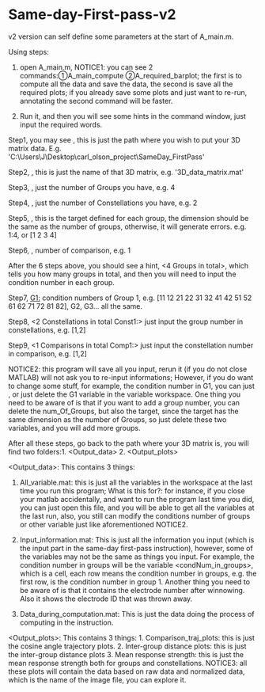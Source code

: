 # Same-day-First-pass-v2

v2 version can self define some parameters at the start of A_main.m.  

Using steps:

1. open A_main.m, NOTICE1: you can see 2 commands:①A_main_compute ②A_required_barplot; the first is to compute all the data and save the data, the second is save all the required plots; if you already save some plots and just want to re-run, annotating the second command will be faster. 

2. Run it, and then you will see some hints in the command window, just input the required words. 

Step1, you may see <Enter datapath:>, this is just the path where you wish to put your 3D matrix data. E.g. 'C:\Users\J\Desktop\carl_olson_project\SameDay_FirstPass\'

Step2, <Enter datafile name:>, this is just the name of that 3D matrix, e.g. '3D_data_matrix.mat'

Step3, <Enter the number of Groups: >, just the number of Groups you have, e.g. 4 

Step4, <Enter the number of Constellations: >, just the number of Constellations you have, e.g. 2

Step5, <Enter target for each group:>, this is the target defined for each group, the dimension should be the same as the number of groups, otherwise, it will generate errors. e.g. 1:4, or [1 2 3 4]

Step6, <Enter the number of Comparison: >, number of comparison, e.g. 1

After the 6 steps above, you should see a hint, <4 Groups in total>, which tells you how many groups in total, and then you will need to input the condition number in each group. 

Step7, <G1:> condition numbers of Group 1, e.g. [11 12 21 22 31 32 41 42 51 52 61 62 71 72 81 82], G2, G3... all the same.

Step8, <2 Constellations in total
Const1:> just input the group number in constellations, e.g. [1,2]

Step9, <1 Comparisons in total
Comp1:> just input the constellation number in comparison, e.g. [1,2]




NOTICE2: this program will save all you input, rerun it (if you do not close MATLAB) will not ask you to re-input informations; 
However, if you do want to change some stuff, for example, the condition number in G1, you can just <clear G1>, or just delete the G1 variable in the variable workspace. One thing you need to be aware of is that if you want to add a group number, you can delete the num_Of_Groups, but also the target, since the target has the same dimension as the number of Groups, so just delete these two variables, and you will add more groups.

After all these steps, go back to the path where your 3D matrix is, you will find two folders:1. <Output_data> 2. <Output_plots>

<Output_data>: This contains 3 things: 
1. All_variable.mat: this is just all the variables in the workspace at the last time you run this program; What is this for?: for instance, if you close your matlab accidentally, and want to run the program last time you did, you can just open this file,  and you will be able to get all the variables at the last run, also, you still can modify the conditions number of groups or other variable just like  aforementioned NOTICE2.

2. Input_information.mat: This is just all the information you input (which is the input part in the same-day first-pass instruction), however, some of the variables may not be the same as things you input. For example, the condition number in groups  will be the variable <condNum_in_groups>, which is a cell, each row means the condition number in groups, e.g. the first row, is the condition number in group 1. 
	Another thing you need to be aware of is that it contains the electrode number after winnowing. Also it shows the electrode ID that was thrown away. 

3. Data_during_computation.mat: This is just the data doing the process of computing in the instruction.

<Output_plots>: This contains 3 things: 1. Comparison_traj_plots: this is just the cosine angle trajectory plots.
2. Inter-group distance plots: this is just the inter-group distance plots 3. Mean response strength: this is just the mean response strength both for groups and constellations. 
NOTICE3: all these plots will contain the data based on raw data and normalized data, which is the name of the image file, you can explore it. 





